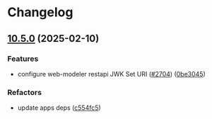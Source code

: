 # Changelog

## [10.5.0](https://github.com/camunda/camunda-platform-helm/compare/camunda-platform-8.5-v10.4.8...camunda-platform-8.5-10.5.0) (2025-02-10)


### Features

* configure web-modeler restapi JWK Set URI ([#2704](https://github.com/camunda/camunda-platform-helm/issues/2704)) ([0be3045](https://github.com/camunda/camunda-platform-helm/commit/0be304587c72c25644f08e3520089065eff55a8a))


### Refactors

* update apps deps ([c554fc5](https://github.com/camunda/camunda-platform-helm/commit/c554fc5354c4807172f55a39d0d74a51bd9031b4))
